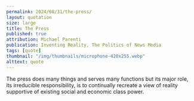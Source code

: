 ```yaml
---
permalink: 2024/08/31/the-press/
layout: quotation
size: large
title: The Press
published: true
attribution: Michael Parenti
publication: Inventing Reality, The Politics of News Media
tags: [quote]
thumbnail: "/img/thumbnails/microphone-420x255.webp"
alttext: quote
---
```


The press does many things and serves many functions but its major role, its 
irreducible responsibility, is to continually recreate a view of reality 
supportive of existing social and economic class power.
